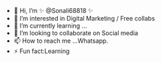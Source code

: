 - 👋 Hi, I’m ✨ @Sonali68818 ✨
- 👀 I’m interested in Digital Marketing / Free collabs
- 🌱 I’m currently learning ...
- 💞️ I’m looking to collaborate on Social media 
- 📫 How to reach me ...Whatsapp.
- ⚡ Fun fact:Learning 

<!---
Sonali68818/Sonali68818 is a ✨ special ✨ repository because its `README.md` (this file) appears on your GitHub profile.
You can click the Preview link to take a look at your changes.
--->
